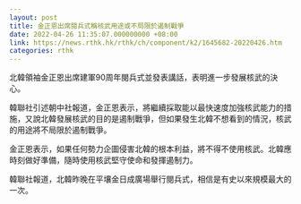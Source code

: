 ```yaml
---
layout: post
title: 金正恩出席閱兵式稱核武用途或不局限於遏制戰爭
date: 2022-04-26 11:35:07.000000000 +08:00
link: https://news.rthk.hk/rthk/ch/component/k2/1645682-20220426.htm
categories: rthk
---
```


北韓領袖金正恩出席建軍90周年閱兵式並發表講話，表明進一步發展核武的決心。

韓聯社引述朝中社報道，金正恩表示，將繼續採取能以最快速度加強核武能力的措施，又說北韓發展核武的目的是遏制戰爭，但如果發生北韓不想看到的情況，核武的用途將不局限於遏制戰爭。

金正恩表示，如果任何勢力企圖侵害北韓的根本利益，將不得不使用核武。北韓應時刻做好準備，隨時使用核武堅守使命和發揮遏制力。

韓聯社報道，北韓昨晚在平壤金日成廣場舉行閱兵式，相信是有史以來規模最大的一次。
